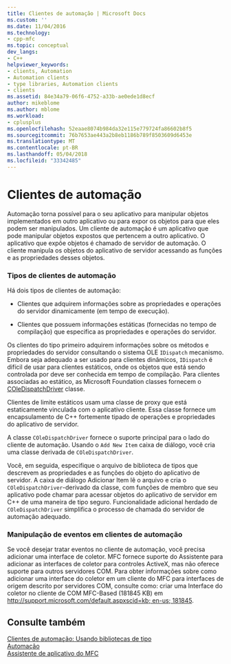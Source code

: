 ```yaml
---
title: Clientes de automação | Microsoft Docs
ms.custom: ''
ms.date: 11/04/2016
ms.technology:
- cpp-mfc
ms.topic: conceptual
dev_langs:
- C++
helpviewer_keywords:
- clients, Automation
- Automation clients
- type libraries, Automation clients
- clients
ms.assetid: 84e34a79-06f6-4752-a33b-ae0ede1d8ecf
author: mikeblome
ms.author: mblome
ms.workload:
- cplusplus
ms.openlocfilehash: 52eaae8074b984da32e115e779724fa86602b8f5
ms.sourcegitcommit: 76b7653ae443a2b8eb1186b789f8503609d6453e
ms.translationtype: MT
ms.contentlocale: pt-BR
ms.lasthandoff: 05/04/2018
ms.locfileid: "33342485"
---
```

# <a name="automation-clients"></a>Clientes de automação
Automação torna possível para o seu aplicativo para manipular objetos implementados em outro aplicativo ou para expor os objetos para que eles podem ser manipulados. Um cliente de automação é um aplicativo que pode manipular objetos expostos que pertencem a outro aplicativo. O aplicativo que expõe objetos é chamado de servidor de automação. O cliente manipula os objetos do aplicativo de servidor acessando as funções e as propriedades desses objetos.  
  
### <a name="types-of-automation-clients"></a>Tipos de clientes de automação  
 Há dois tipos de clientes de automação:  
  
-   Clientes que adquirem informações sobre as propriedades e operações do servidor dinamicamente (em tempo de execução).  
  
-   Clientes que possuem informações estáticas (fornecidas no tempo de compilação) que especifica as propriedades e operações do servidor.  
  
 Os clientes do tipo primeiro adquirem informações sobre os métodos e propriedades do servidor consultando o sistema OLE `IDispatch` mecanismo. Embora seja adequado a ser usado para clientes dinâmicos, `IDispatch` é difícil de usar para clientes estáticos, onde os objetos que está sendo controlada por deve ser conhecida em tempo de compilação. Para clientes associadas ao estático, as Microsoft Foundation classes fornecem o [COleDispatchDriver](../mfc/reference/coledispatchdriver-class.md) classe.  
  
 Clientes de limite estáticos usam uma classe de proxy que está estaticamente vinculada com o aplicativo cliente. Essa classe fornece um encapsulamento de C++ fortemente tipado de operações e propriedades do aplicativo de servidor.  
  
 A classe `COleDispatchDriver` fornece o suporte principal para o lado do cliente de automação. Usando o `Add New Item` caixa de diálogo, você cria uma classe derivada de `COleDispatchDriver`.  
  
 Você, em seguida, especifique o arquivo de biblioteca de tipos que descrevem as propriedades e as funções do objeto do aplicativo de servidor. A caixa de diálogo Adicionar Item lê o arquivo e cria o `COleDispatchDriver`-derivado da classe, com funções de membro que seu aplicativo pode chamar para acessar objetos do aplicativo de servidor em C++ de uma maneira de tipo seguro. Funcionalidade adicional herdado de `COleDispatchDriver` simplifica o processo de chamada do servidor de automação adequado.  
  
### <a name="handling-events-in-automation-clients"></a>Manipulação de eventos em clientes de automação  
 Se você desejar tratar eventos no cliente de automação, você precisa adicionar uma interface de coletor. MFC fornece suporte do Assistente para adicionar as interfaces de coletor para controles ActiveX, mas não oferece suporte para outros servidores COM. Para obter informações sobre como adicionar uma interface do coletor em um cliente do MFC para interfaces de origem descrito por servidores COM, consulte como: criar uma Interface do coletor no cliente de COM MFC-Based (181845 KB) em [ http://support.microsoft.com/default.aspxscid=kb; en-us; 181845](http://support.microsoft.com/default.aspxscid=kb;en-us;181845).  
  
## <a name="see-also"></a>Consulte também  
 [Clientes de automação: Usando bibliotecas de tipo](../mfc/automation-clients-using-type-libraries.md)   
 [Automação](../mfc/automation.md)   
 [Assistente de aplicativo do MFC](../mfc/reference/mfc-application-wizard.md)

